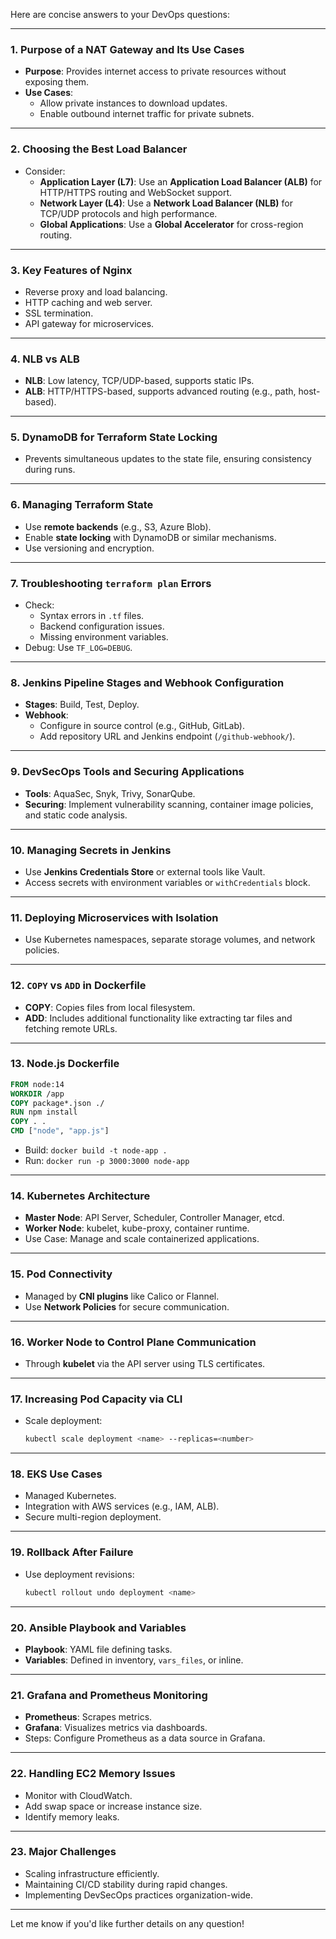 Here are concise answers to your DevOps questions:  

---

### 1. **Purpose of a NAT Gateway and Its Use Cases**  
   - **Purpose**: Provides internet access to private resources without exposing them.  
   - **Use Cases**:  
     - Allow private instances to download updates.  
     - Enable outbound internet traffic for private subnets.

---

### 2. **Choosing the Best Load Balancer**  
   - Consider:  
     - **Application Layer (L7)**: Use an **Application Load Balancer (ALB)** for HTTP/HTTPS routing and WebSocket support.  
     - **Network Layer (L4)**: Use a **Network Load Balancer (NLB)** for TCP/UDP protocols and high performance.  
     - **Global Applications**: Use a **Global Accelerator** for cross-region routing.

---

### 3. **Key Features of Nginx**  
   - Reverse proxy and load balancing.  
   - HTTP caching and web server.  
   - SSL termination.  
   - API gateway for microservices.  

---

### 4. **NLB vs ALB**  
   - **NLB**: Low latency, TCP/UDP-based, supports static IPs.  
   - **ALB**: HTTP/HTTPS-based, supports advanced routing (e.g., path, host-based).  

---

### 5. **DynamoDB for Terraform State Locking**  
   - Prevents simultaneous updates to the state file, ensuring consistency during runs.

---

### 6. **Managing Terraform State**  
   - Use **remote backends** (e.g., S3, Azure Blob).  
   - Enable **state locking** with DynamoDB or similar mechanisms.  
   - Use versioning and encryption.  

---

### 7. **Troubleshooting `terraform plan` Errors**  
   - Check:  
     - Syntax errors in `.tf` files.  
     - Backend configuration issues.  
     - Missing environment variables.  
   - Debug: Use `TF_LOG=DEBUG`.

---

### 8. **Jenkins Pipeline Stages and Webhook Configuration**  
   - **Stages**: Build, Test, Deploy.  
   - **Webhook**:  
     - Configure in source control (e.g., GitHub, GitLab).  
     - Add repository URL and Jenkins endpoint (`/github-webhook/`).

---

### 9. **DevSecOps Tools and Securing Applications**  
   - **Tools**: AquaSec, Snyk, Trivy, SonarQube.  
   - **Securing**: Implement vulnerability scanning, container image policies, and static code analysis.

---

### 10. **Managing Secrets in Jenkins**  
   - Use **Jenkins Credentials Store** or external tools like Vault.  
   - Access secrets with environment variables or `withCredentials` block.

---

### 11. **Deploying Microservices with Isolation**  
   - Use Kubernetes namespaces, separate storage volumes, and network policies.

---

### 12. **`COPY` vs `ADD` in Dockerfile**  
   - **COPY**: Copies files from local filesystem.  
   - **ADD**: Includes additional functionality like extracting tar files and fetching remote URLs.

---

### 13. **Node.js Dockerfile**  
   ```dockerfile
   FROM node:14
   WORKDIR /app
   COPY package*.json ./
   RUN npm install
   COPY . .
   CMD ["node", "app.js"]
   ```
   - Build: `docker build -t node-app .`  
   - Run: `docker run -p 3000:3000 node-app`

---

### 14. **Kubernetes Architecture**  
   - **Master Node**: API Server, Scheduler, Controller Manager, etcd.  
   - **Worker Node**: kubelet, kube-proxy, container runtime.  
   - Use Case: Manage and scale containerized applications.

---

### 15. **Pod Connectivity**  
   - Managed by **CNI plugins** like Calico or Flannel.  
   - Use **Network Policies** for secure communication.

---

### 16. **Worker Node to Control Plane Communication**  
   - Through **kubelet** via the API server using TLS certificates.

---

### 17. **Increasing Pod Capacity via CLI**  
   - Scale deployment:  
     ```bash
     kubectl scale deployment <name> --replicas=<number>
     ```

---

### 18. **EKS Use Cases**  
   - Managed Kubernetes.  
   - Integration with AWS services (e.g., IAM, ALB).  
   - Secure multi-region deployment.

---

### 19. **Rollback After Failure**  
   - Use deployment revisions:  
     ```bash
     kubectl rollout undo deployment <name>
     ```

---

### 20. **Ansible Playbook and Variables**  
   - **Playbook**: YAML file defining tasks.  
   - **Variables**: Defined in inventory, `vars_files`, or inline.

---

### 21. **Grafana and Prometheus Monitoring**  
   - **Prometheus**: Scrapes metrics.  
   - **Grafana**: Visualizes metrics via dashboards.  
   - Steps: Configure Prometheus as a data source in Grafana.

---

### 22. **Handling EC2 Memory Issues**  
   - Monitor with CloudWatch.  
   - Add swap space or increase instance size.  
   - Identify memory leaks.

---

### 23. **Major Challenges**  
   - Scaling infrastructure efficiently.  
   - Maintaining CI/CD stability during rapid changes.  
   - Implementing DevSecOps practices organization-wide.  

---  
Let me know if you'd like further details on any question!
